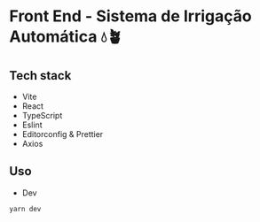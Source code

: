 # Front End - Sistema de Irrigação Automática 💧🪴

## Tech stack

- Vite
- React
- TypeScript
- Eslint
- Editorconfig & Prettier
- Axios

## Uso

- Dev

```bash
yarn dev
```